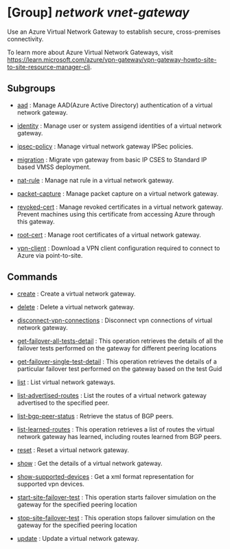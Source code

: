 # [Group] _network vnet-gateway_

Use an Azure Virtual Network Gateway to establish secure, cross-premises connectivity.

To learn more about Azure Virtual Network Gateways, visit https://learn.microsoft.com/azure/vpn-gateway/vpn-gateway-howto-site-to-site-resource-manager-cli.

## Subgroups

- [aad](/Commands/network/vnet-gateway/aad/readme.md)
: Manage AAD(Azure Active Directory) authentication of a virtual network gateway.

- [identity](/Commands/network/vnet-gateway/identity/readme.md)
: Manage user or system assigend identities of a virtual network gateway.

- [ipsec-policy](/Commands/network/vnet-gateway/ipsec-policy/readme.md)
: Manage virtual network gateway IPSec policies.

- [migration](/Commands/network/vnet-gateway/migration/readme.md)
: Migrate vpn gateway from basic IP CSES to Standard IP based VMSS deployment.

- [nat-rule](/Commands/network/vnet-gateway/nat-rule/readme.md)
: Manage nat rule in a virtual network gateway.

- [packet-capture](/Commands/network/vnet-gateway/packet-capture/readme.md)
: Manage packet capture on a virtual network gateway.

- [revoked-cert](/Commands/network/vnet-gateway/revoked-cert/readme.md)
: Manage revoked certificates in a virtual network gateway. Prevent machines using this certificate from accessing Azure through this gateway.

- [root-cert](/Commands/network/vnet-gateway/root-cert/readme.md)
: Manage root certificates of a virtual network gateway.

- [vpn-client](/Commands/network/vnet-gateway/vpn-client/readme.md)
: Download a VPN client configuration required to connect to Azure via point-to-site.

## Commands

- [create](/Commands/network/vnet-gateway/_create.md)
: Create a virtual network gateway.

- [delete](/Commands/network/vnet-gateway/_delete.md)
: Delete a virtual network gateway.

- [disconnect-vpn-connections](/Commands/network/vnet-gateway/_disconnect-vpn-connections.md)
: Disconnect vpn connections of virtual network gateway.

- [get-failover-all-tests-detail](/Commands/network/vnet-gateway/_get-failover-all-tests-detail.md)
: This operation retrieves the details of all the failover tests performed on the gateway for different peering locations

- [get-failover-single-test-detail](/Commands/network/vnet-gateway/_get-failover-single-test-detail.md)
: This operation retrieves the details of a particular failover test performed on the gateway based on the test Guid

- [list](/Commands/network/vnet-gateway/_list.md)
: List virtual network gateways.

- [list-advertised-routes](/Commands/network/vnet-gateway/_list-advertised-routes.md)
: List the routes of a virtual network gateway advertised to the specified peer.

- [list-bgp-peer-status](/Commands/network/vnet-gateway/_list-bgp-peer-status.md)
: Retrieve the status of BGP peers.

- [list-learned-routes](/Commands/network/vnet-gateway/_list-learned-routes.md)
: This operation retrieves a list of routes the virtual network gateway has learned, including routes learned from BGP peers.

- [reset](/Commands/network/vnet-gateway/_reset.md)
: Reset a virtual network gateway.

- [show](/Commands/network/vnet-gateway/_show.md)
: Get the details of a virtual network gateway.

- [show-supported-devices](/Commands/network/vnet-gateway/_show-supported-devices.md)
: Get a xml format representation for supported vpn devices.

- [start-site-failover-test](/Commands/network/vnet-gateway/_start-site-failover-test.md)
: This operation starts failover simulation on the gateway for the specified peering location

- [stop-site-failover-test](/Commands/network/vnet-gateway/_stop-site-failover-test.md)
: This operation stops failover simulation on the gateway for the specified peering location

- [update](/Commands/network/vnet-gateway/_update.md)
: Update a virtual network gateway.
